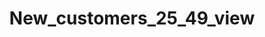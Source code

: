 ---  
schema: New_customers_25_49_view  
title: New_customers_25_49_view  
organization: Sample Department  
notes: Used in 0 lineage(s)  
resources:  
  - name: New_customers_25_49_view 
    url: abfs://system/New_customers_25_49_view 
    format : parquet  
license: None  
category:
  - Education  
maintainer: User  
maintainer_email: UserMail  
---
